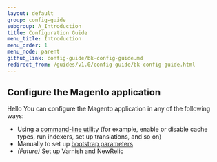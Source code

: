 ```yaml
---
layout: default
group: config-guide
subgroup: A_Introduction
title: Configuration Guide
menu_title: Introduction
menu_order: 1
menu_node: parent
github_link: config-guide/bk-config-guide.md
redirect_from: /guides/v1.0/config-guide/bk-config-guide.html
---
```


<h2 id="configuration">Configure the Magento application</h2>
Hello
You can configure the Magento application in any of the following ways:

*  Using a <a href="{{ site.gdeurl }}config-guide/cli/config-cli.html">command-line utility</a> (for example, enable or disable cache types, run indexers, set up translations, and so on)
*  Manually to set up <a href="{{ site.gdeurl }}config-guide/bootstrap/magento-bootstrap.html">bootstrap parameters</a>
*  *(Future)* Set up Varnish and NewRelic
